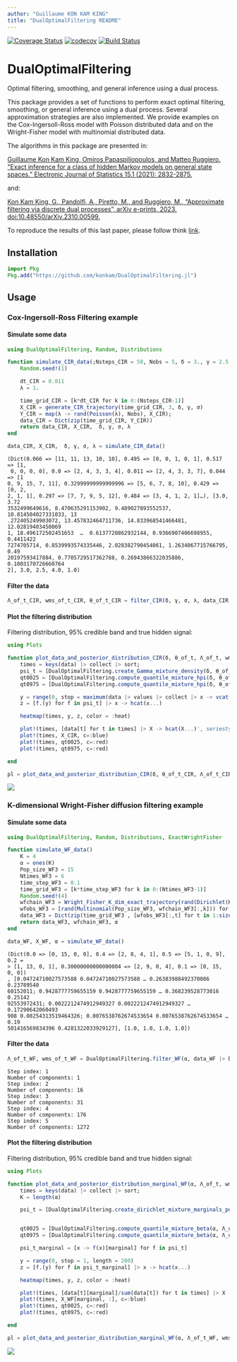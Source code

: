 ```yaml
---
author: "Guillaume KON KAM KING"
title: "DualOptimalFiltering README"
---
```




[![Coverage Status](https://coveralls.io/repos/github/konkam/DualOptimalFiltering.jl/badge.svg?branch=master)](https://coveralls.io/github/konkam/DualOptimalFiltering.jl?branch=master)
[![codecov](https://codecov.io/gh/konkam/DualOptimalFiltering.jl/branch/master/graph/badge.svg)](https://codecov.io/gh/konkam/DualOptimalFiltering.jl)
[![Build Status](https://travis-ci.org/konkam/DualOptimalFiltering.jl.svg?branch=master)](https://travis-ci.org/konkam/DualOptimalFiltering.jl.svg?branch=master)

# DualOptimalFiltering

Optimal filtering, smoothing, and general inference using a dual process.


This package provides a set of functions to perform exact optimal filtering, smoothing, or general inference using a dual process. Several approximation strategies are also implemented.
We provide examples on the Cox-Ingersoll-Ross model with Poisson distributed data and on the Wright-Fisher model with multinomial distributed data.

The algorithms in this package are presented in:

[Guillaume Kon Kam King, Omiros Papaspiliopoulos, and Matteo Ruggiero. "Exact inference for a class of hidden Markov models on general state spaces." Electronic Journal of Statistics 15.1 (2021): 2832-2875.](https://projecteuclid.org/journals/electronic-journal-of-statistics/volume-15/issue-1/Exact-inference-for-a-class-of-hidden-Markov-models-on/10.1214/21-EJS1841.full)

 and:

 [Kon Kam King, G., Pandolfi, A., Piretto, M., and Ruggiero, M., “Approximate filtering via discrete dual processes”, arXiv e-prints, 2023. doi:10.48550/arXiv.2310.00599.](https://arxiv.org/abs/2310.00599)

To reproduce the results of this last paper, please follow think [link](https://github.com/konkam/DualOptimalFiltering.jl/tree/master/SuppMatApproximateFilteringViaDiscreteDualProcesses).

## Installation

```julia
import Pkg
Pkg.add("https://github.com/konkam/DualOptimalFiltering.jl")
```



## Usage

### Cox-Ingersoll-Ross Filtering example

#### Simulate some data

```julia
using DualOptimalFiltering, Random, Distributions

function simulate_CIR_data(;Nsteps_CIR = 50, Nobs = 5, δ = 3., γ = 2.5, σ = 4.)
    Random.seed!(1)

    dt_CIR = 0.011
    λ = 1.

    time_grid_CIR = [k*dt_CIR for k in 0:(Nsteps_CIR-1)]
    X_CIR = generate_CIR_trajectory(time_grid_CIR, 3, δ, γ, σ)
    Y_CIR = map(λ -> rand(Poisson(λ), Nobs), X_CIR);
    data_CIR = Dict(zip(time_grid_CIR, Y_CIR))
    return data_CIR, X_CIR,  δ, γ, σ, λ
end

data_CIR, X_CIR,  δ, γ, σ, λ = simulate_CIR_data()
```

```
(Dict(0.066 => [11, 11, 13, 10, 10], 0.495 => [0, 0, 1, 0, 1], 0.517 => [1,
 0, 0, 0, 0], 0.0 => [2, 4, 3, 3, 4], 0.011 => [2, 4, 3, 3, 7], 0.044 => [1
0, 9, 15, 7, 11], 0.32999999999999996 => [5, 6, 7, 8, 10], 0.429 => [0, 2, 
2, 1, 1], 0.297 => [7, 7, 9, 5, 12], 0.484 => [3, 4, 1, 2, 1]…), [3.0, 3.72
3532499649616, 8.470635291153902, 9.489027893552537, 10.814504027331033, 13
.272405249903072, 13.457832464711736, 14.833968541466481, 12.02819403450069
1, 18.496172502451653  …  0.6137720862932144, 0.9366907406698955, 0.4411422
7274705714, 0.8539993574335446, 2.028382790454061, 1.2634067715766795, 0.49
20197593417884, 0.7705729517362788, 0.26943866322035886, 0.1003170726660764
2], 3.0, 2.5, 4.0, 1.0)
```




#### Filter the data

```julia
Λ_of_t_CIR, wms_of_t_CIR, θ_of_t_CIR = filter_CIR(δ, γ, σ, λ, data_CIR; silence = true);
```




#### Plot the filtering distribution

Filtering distribution, 95% credible band and true hidden signal:


```julia
using Plots

function plot_data_and_posterior_distribution_CIR(δ, θ_of_t, Λ_of_t, wms_of_t, data, X_CIR)
    times = keys(data) |> collect |> sort;
    psi_t = [DualOptimalFiltering.create_Gamma_mixture_density(δ, θ_of_t[t], Λ_of_t[t], wms_of_t[t]) for t in times];
    qt0025 = [DualOptimalFiltering.compute_quantile_mixture_hpi(δ, θ_of_t[t], Λ_of_t[t], wms_of_t[t], 0.025) for t in keys(data) |> collect |> sort];
    qt0975 = [DualOptimalFiltering.compute_quantile_mixture_hpi(δ, θ_of_t[t], Λ_of_t[t], wms_of_t[t], 0.975) for t in keys(data) |> collect |> sort];

    y = range(0, stop = maximum(data |> values |> collect |> x -> vcat(x...)), length = 200)
    z = [f.(y) for f in psi_t] |> x -> hcat(x...)

    heatmap(times, y, z, color = :heat)

    plot!(times, [data[t] for t in times] |> X -> hcat(X...)', seriestype=:scatter, c=:black, legend = false)
    plot!(times, X_CIR, c=:blue)
    plot!(times, qt0025, c=:red)
    plot!(times, qt0975, c=:red)

end

pl = plot_data_and_posterior_distribution_CIR(δ, θ_of_t_CIR, Λ_of_t_CIR, wms_of_t_CIR, data_CIR, X_CIR)
```

![](figures/README_4_1.png)



### K-dimensional Wright-Fisher diffusion filtering example

#### Simulate some data

```julia
using DualOptimalFiltering, Random, Distributions, ExactWrightFisher

function simulate_WF_data()
    K = 4
    α = ones(K)
    Pop_size_WF3 = 15
    Ntimes_WF3 = 6
    time_step_WF3 = 0.1
    time_grid_WF3 = [k*time_step_WF3 for k in 0:(Ntimes_WF3-1)]
    Random.seed!(4)
    wfchain_WF3 = Wright_Fisher_K_dim_exact_trajectory(rand(Dirichlet(K,0.3)), time_grid_WF3[1:(end-1)], α)
    wfobs_WF3 = [rand(Multinomial(Pop_size_WF3, wfchain_WF3[:,k])) for k in 1:size(wfchain_WF3,2)] |> l -> hcat(l...)
    data_WF3 = Dict(zip(time_grid_WF3 , [wfobs_WF3[:,t] for t in 1:size(wfobs_WF3,2)]))
    return data_WF3, wfchain_WF3, α
end

data_WF, X_WF, α = simulate_WF_data()
```

```
(Dict(0.0 => [0, 15, 0, 0], 0.4 => [2, 8, 4, 1], 0.5 => [5, 1, 0, 9], 0.2 =
> [1, 13, 0, 1], 0.30000000000000004 => [2, 9, 0, 4], 0.1 => [0, 15, 0, 0])
, [0.04724710027573588 0.04724710027573588 … 0.26383988492370086 0.23789540
60152011; 0.9428777759655159 0.9428777759655159 … 0.368239528773016 0.25142
92553972431; 0.0022212474912949327 0.0022212474912949327 … 0.17290642060493
908 0.08254313519464326; 0.0076538762674533654 0.0076538762674533654 … 0.19
501416569834396 0.4281322033929127], [1.0, 1.0, 1.0, 1.0])
```




#### Filter the data

```julia
Λ_of_t_WF, wms_of_t_WF = DualOptimalFiltering.filter_WF(α, data_WF |> DualOptimalFiltering.prepare_WF_dat_1D_2D |> last; silence = false);
```

```
Step index: 1
Number of components: 1
Step index: 2
Number of components: 16
Step index: 3
Number of components: 31
Step index: 4
Number of components: 176
Step index: 5
Number of components: 1272
```





#### Plot the filtering distribution

Filtering distribution, 95% credible band and true hidden signal:


```julia
using Plots

function plot_data_and_posterior_distribution_marginal_WF(α, Λ_of_t, wms_of_t, data, X_WF; marginal = 1)
    times = keys(data) |> collect |> sort;
    K = length(α)

    psi_t = [DualOptimalFiltering.create_dirichlet_mixture_marginals_pdf(α, Λ_of_t[t], wms_of_t[t]) for t in times];


    qt0025 = [DualOptimalFiltering.compute_quantile_mixture_beta(α, Λ_of_t[t], wms_of_t[t], 0.025; marginal = marginal) for t in times];
    qt0975 = [DualOptimalFiltering.compute_quantile_mixture_beta(α, Λ_of_t[t], wms_of_t[t], 0.975; marginal = marginal) for t in times];

    psi_t_marginal = [x -> f(x)[marginal] for f in psi_t]

    y = range(0, stop = 1, length = 200)
    z = [f.(y) for f in psi_t_marginal] |> x -> hcat(x...)

    heatmap(times, y, z, color = :heat)

    plot!(times, [data[t][marginal]/sum(data[t]) for t in times] |> X -> hcat(X...)', seriestype=:scatter, c=:black, legend = false)
    plot!(times, X_WF[marginal, :], c=:blue)
    plot!(times, qt0025, c=:red)
    plot!(times, qt0975, c=:red)

end

pl = plot_data_and_posterior_distribution_marginal_WF(α, Λ_of_t_WF, wms_of_t_WF, data_WF, X_WF; marginal = 3)
```

![](figures/README_7_1.png)
